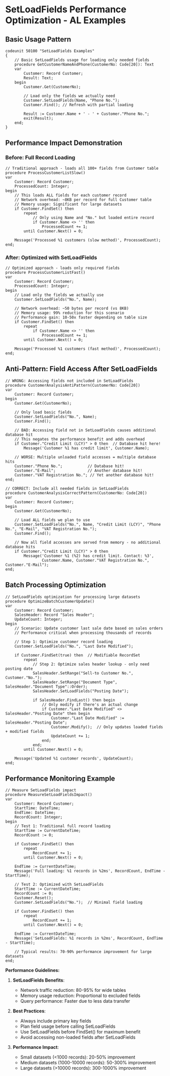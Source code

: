 # SetLoadFields Performance Optimization - AL Examples

## Basic Usage Pattern

```al
codeunit 50100 "SetLoadFields Examples"
{
    // Basic SetLoadFields usage for loading only needed fields
    procedure GetCustomerNameAndPhone(CustomerNo: Code[20]): Text
    var
        Customer: Record Customer;
        Result: Text;
    begin
        Customer.Get(CustomerNo);

        // Load only the fields we actually need
        Customer.SetLoadFields(Name, "Phone No.");
        Customer.Find(); // Refresh with partial loading

        Result := Customer.Name + ' - ' + Customer."Phone No.";
        exit(Result);
    end;
}
```

## Performance Impact Demonstration

### Before: Full Record Loading
```al
// Traditional approach - loads all 100+ fields from Customer table
procedure ProcessCustomerListSlow()
var
    Customer: Record Customer;
    ProcessedCount: Integer;
begin
    // This loads ALL fields for each customer record
    // Network overhead: ~8KB per record for full Customer table
    // Memory usage: Significant for large datasets
    if Customer.FindSet() then
        repeat
            // Only using Name and "No." but loaded entire record
            if Customer.Name <> '' then
                ProcessedCount += 1;
        until Customer.Next() = 0;

    Message('Processed %1 customers (slow method)', ProcessedCount);
end;
```

### After: Optimized with SetLoadFields
```al
// Optimized approach - loads only required fields
procedure ProcessCustomerListFast()
var
    Customer: Record Customer;
    ProcessedCount: Integer;
begin
    // Load only the fields we actually use
    Customer.SetLoadFields("No.", Name);

    // Network overhead: ~50 bytes per record (vs 8KB)
    // Memory usage: 99% reduction for this scenario
    // Performance gain: 10-50x faster depending on table size
    if Customer.FindSet() then
        repeat
            if Customer.Name <> '' then
                ProcessedCount += 1;
        until Customer.Next() = 0;

    Message('Processed %1 customers (fast method)', ProcessedCount);
end;
```

## Anti-Pattern: Field Access After SetLoadFields

```al
// WRONG: Accessing fields not included in SetLoadFields
procedure CustomerAnalysisAntiPattern(CustomerNo: Code[20])
var
    Customer: Record Customer;
begin
    Customer.Get(CustomerNo);

    // Only load basic fields
    Customer.SetLoadFields("No.", Name);
    Customer.Find();

    // BAD: Accessing field not in SetLoadFields causes additional database hit
    // This negates the performance benefit and adds overhead
    if Customer."Credit Limit (LCY)" > 0 then  // Database hit here!
        Message('Customer %1 has credit limit', Customer.Name);

    // WORSE: Multiple unloaded field accesses = multiple database hits
    Customer."Phone No.";           // Database hit!
    Customer."E-Mail";              // Another database hit!
    Customer."VAT Registration No."; // Yet another database hit!
end;

// CORRECT: Include all needed fields in SetLoadFields
procedure CustomerAnalysisCorrectPattern(CustomerNo: Code[20])
var
    Customer: Record Customer;
begin
    Customer.Get(CustomerNo);

    // Load ALL fields we plan to use
    Customer.SetLoadFields("No.", Name, "Credit Limit (LCY)", "Phone No.", "E-Mail", "VAT Registration No.");
    Customer.Find();

    // Now all field accesses are served from memory - no additional database hits
    if Customer."Credit Limit (LCY)" > 0 then
        Message('Customer %1 (%2) has credit limit. Contact: %3',
                Customer.Name, Customer."VAT Registration No.", Customer."E-Mail");
end;
```

## Batch Processing Optimization

```al
// SetLoadFields optimization for processing large datasets
procedure OptimizeBatchCustomerUpdate()
var
    Customer: Record Customer;
    SalesHeader: Record "Sales Header";
    UpdateCount: Integer;
begin
    // Scenario: Update customer last sale date based on sales orders
    // Performance critical when processing thousands of records

    // Step 1: Optimize customer record loading
    Customer.SetLoadFields("No.", "Last Date Modified");

    if Customer.FindSet(true) then  // Modifiable RecordSet
        repeat
            // Step 2: Optimize sales header lookup - only need posting date
            SalesHeader.SetRange("Sell-to Customer No.", Customer."No.");
            SalesHeader.SetRange("Document Type", SalesHeader."Document Type"::Order);
            SalesHeader.SetLoadFields("Posting Date");

            if SalesHeader.FindLast() then begin
                // Only modify if there's an actual change
                if Customer."Last Date Modified" <> SalesHeader."Posting Date" then begin
                    Customer."Last Date Modified" := SalesHeader."Posting Date";
                    Customer.Modify();  // Only updates loaded fields + modified fields
                    UpdateCount += 1;
                end;
            end;
        until Customer.Next() = 0;

    Message('Updated %1 customer records', UpdateCount);
end;
```

## Performance Monitoring Example

```al
// Measure SetLoadFields impact
procedure MeasureSetLoadFieldsImpact()
var
    Customer: Record Customer;
    StartTime: DateTime;
    EndTime: DateTime;
    RecordCount: Integer;
begin
    // Test 1: Traditional full record loading
    StartTime := CurrentDateTime;
    RecordCount := 0;

    if Customer.FindSet() then
        repeat
            RecordCount += 1;
        until Customer.Next() = 0;

    EndTime := CurrentDateTime;
    Message('Full loading: %1 records in %2ms', RecordCount, EndTime - StartTime);

    // Test 2: Optimized with SetLoadFields
    StartTime := CurrentDateTime;
    RecordCount := 0;
    Customer.Reset();
    Customer.SetLoadFields("No.");  // Minimal field loading

    if Customer.FindSet() then
        repeat
            RecordCount += 1;
        until Customer.Next() = 0;

    EndTime := CurrentDateTime;
    Message('SetLoadFields: %1 records in %2ms', RecordCount, EndTime - StartTime);

    // Typical results: 70-90% performance improvement for large datasets
end;
```

**Performance Guidelines:**

1. **SetLoadFields Benefits**:
   - Network traffic reduction: 80-95% for wide tables
   - Memory usage reduction: Proportional to excluded fields
   - Query performance: Faster due to less data transfer

2. **Best Practices**:
   - Always include primary key fields
   - Plan field usage before calling SetLoadFields
   - Use SetLoadFields before FindSet() for maximum benefit
   - Avoid accessing non-loaded fields after SetLoadFields

3. **Performance Impact**:
   - Small datasets (<1000 records): 20-50% improvement
   - Medium datasets (1000-10000 records): 50-300% improvement
   - Large datasets (>10000 records): 300-1000% improvement